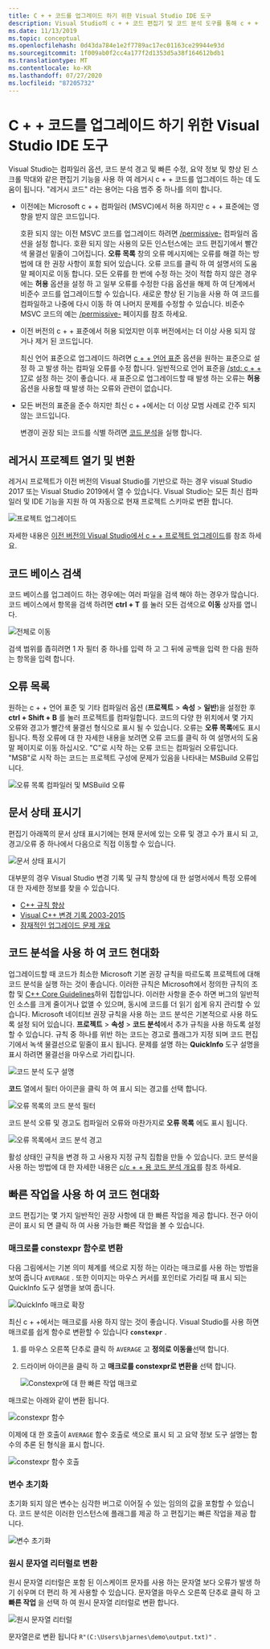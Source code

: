 ```yaml
---
title: C + + 코드를 업그레이드 하기 위한 Visual Studio IDE 도구
description: Visual Studio의 c + + 코드 편집기 및 코드 분석 도구를 통해 c + + 코드 베이스를 현대화 수 있습니다.
ms.date: 11/13/2019
ms.topic: conceptual
ms.openlocfilehash: 0d43da784e1e2f7789ac17ec01163ce29944e93d
ms.sourcegitcommit: 1f009ab0f2cc4a177f2d1353d5a38f164612bdb1
ms.translationtype: MT
ms.contentlocale: ko-KR
ms.lasthandoff: 07/27/2020
ms.locfileid: "87205732"
---
```

# <a name="visual-studio-ide-tools-for-upgrading-c-code"></a>C + + 코드를 업그레이드 하기 위한 Visual Studio IDE 도구

Visual Studio는 컴파일러 옵션, 코드 분석 경고 및 빠른 수정, 요약 정보 및 향상 된 스크롤 막대와 같은 편집기 기능을 사용 하 여 레거시 c + + 코드를 업그레이드 하는 데 도움이 됩니다. "레거시 코드" 라는 용어는 다음 범주 중 하나를 의미 합니다.

- 이전에는 Microsoft c + + 컴파일러 (MSVC)에서 허용 하지만 c + + 표준에는 영향을 받지 않은 코드입니다.

   호환 되지 않는 이전 MSVC 코드를 업그레이드 하려면 [/permissive-](../build/reference/permissive-standards-conformance.md) 컴파일러 옵션을 설정 합니다. 호환 되지 않는 사용의 모든 인스턴스에는 코드 편집기에서 빨간색 물결선 밑줄이 그어집니다. **오류 목록** 창의 오류 메시지에는 오류를 해결 하는 방법에 대 한 권장 사항이 포함 되어 있습니다. 오류 코드를 클릭 하 여 설명서의 도움말 페이지로 이동 합니다. 모든 오류를 한 번에 수정 하는 것이 적합 하지 않은 경우에는 **허용** 옵션을 설정 하 고 일부 오류를 수정한 다음 옵션을 해제 하 여 단계에서 비준수 코드를 업그레이드할 수 있습니다. 새로운 향상 된 기능을 사용 하 여 코드를 컴파일하고 나중에 다시 이동 하 여 나머지 문제를 수정할 수 있습니다. 비준수 MSVC 코드의 예는 [/permissive-](../build/reference/permissive-standards-conformance.md) 페이지를 참조 하세요.

- 이전 버전의 c + + 표준에서 허용 되었지만 이후 버전에서는 더 이상 사용 되지 않거나 제거 된 코드입니다.

   최신 언어 표준으로 업그레이드 하려면 [c + + 언어 표준](../build/reference/std-specify-language-standard-version.md) 옵션을 원하는 표준으로 설정 하 고 발생 하는 컴파일 오류를 수정 합니다. 일반적으로 언어 표준을 [/std: c + + 17](../build/reference/std-specify-language-standard-version.md)로 설정 하는 것이 좋습니다. 새 표준으로 업그레이드할 때 발생 하는 오류는 **허용** 옵션을 사용할 때 발생 하는 오류와 관련이 없습니다.

- 모든 버전의 표준을 준수 하지만 최신 c + +에서는 더 이상 모범 사례로 간주 되지 않는 코드입니다.

   변경이 권장 되는 코드를 식별 하려면 [코드 분석](/cpp/code-quality/code-analysis-for-c-cpp-overview)을 실행 합니다.

## <a name="open-and-convert-a-legacy-project"></a>레거시 프로젝트 열기 및 변환

레거시 프로젝트가 이전 버전의 Visual Studio를 기반으로 하는 경우 visual Studio 2017 또는 Visual Studio 2019에서 열 수 있습니다. Visual Studio는 모든 최신 컴파일러 및 IDE 기능을 지원 하 여 자동으로 현재 프로젝트 스키마로 변환 합니다.

![프로젝트 업그레이드](media/upgrade-dialog-v142.png "프로젝트 업그레이드")

자세한 내용은 [이전 버전의 Visual Studio에서 c + + 프로젝트 업그레이드](upgrading-projects-from-earlier-versions-of-visual-cpp.md)를 참조 하세요.

## <a name="search-the-code-base"></a>코드 베이스 검색

코드 베이스를 업그레이드 하는 경우에는 여러 파일을 검색 해야 하는 경우가 많습니다. 코드 베이스에서 항목을 검색 하려면 **ctrl + T** 를 눌러 모든 검색으로 **이동** 상자를 엽니다.

![전체로 이동](media/go-to-all.png "전체로 이동")

검색 범위를 좁히려면 1 자 필터 중 하나를 입력 하 고 그 뒤에 공백을 입력 한 다음 원하는 항목을 입력 합니다.

## <a name="error-list"></a>오류 목록

원하는 c + + 언어 표준 및 기타 컴파일러 옵션 (**프로젝트**  >  **속성**  >  **일반**)을 설정한 후 **ctrl + Shift + B** 를 눌러 프로젝트를 컴파일합니다. 코드의 다양 한 위치에서 몇 가지 오류와 경고가 빨간색 물결선 형식으로 표시 될 수 있습니다. 오류는 **오류 목록**에도 표시 됩니다. 특정 오류에 대 한 자세한 내용을 보려면 오류 코드를 클릭 하 여 설명서의 도움말 페이지로 이동 하십시오. "C"로 시작 하는 오류 코드는 컴파일러 오류입니다. "MSB"로 시작 하는 코드는 프로젝트 구성에 문제가 있음을 나타내는 MSBuild 오류입니다.

![오류 목록 컴파일러 및 MSBuild 오류](media/compiler-error-list.png "오류 목록 컴파일러 및 MSBuild 오류")

## <a name="document-health-indicator"></a>문서 상태 표시기

편집기 아래쪽의 문서 상태 표시기에는 현재 문서에 있는 오류 및 경고 수가 표시 되 고, 경고/오류 중 하나에서 다음으로 직접 이동할 수 있습니다.

![문서 상태 표시기](media/document-health-indicator.png "문서 상태 표시기")

대부분의 경우 Visual Studio 변경 기록 및 규칙 향상에 대 한 설명서에서 특정 오류에 대 한 자세한 정보를 찾을 수 있습니다.

- [C++ 규칙 향상](../overview/cpp-conformance-improvements.md)
- [Visual C++ 변경 기록 2003-2015](visual-cpp-change-history-2003-2015.md)
- [잠재적인 업그레이드 문제 개요](overview-of-potential-upgrade-issues-visual-cpp.md)

## <a name="use-code-analysis-to-modernize-your-code"></a>코드 분석을 사용 하 여 코드 현대화

업그레이드할 때 코드가 최소한 Microsoft 기본 권장 규칙을 따르도록 프로젝트에 대해 코드 분석을 실행 하는 것이 좋습니다. 이러한 규칙은 Microsoft에서 정의한 규칙의 조합 및 [C++ Core Guidelines](https://isocpp.github.io/CppCoreGuidelines/CppCoreGuidelines)하위 집합입니다. 이러한 사항을 준수 하면 버그의 일반적인 소스를 크게 줄이거나 없앨 수 있으며, 동시에 코드를 더 읽기 쉽게 유지 관리할 수 있습니다. Microsoft 네이티브 권장 규칙을 사용 하는 코드 분석은 기본적으로 사용 하도록 설정 되어 있습니다. **프로젝트**  >  **속성**  >  **코드 분석**에서 추가 규칙을 사용 하도록 설정할 수 있습니다. 규칙 중 하나를 위반 하는 코드는 경고로 플래그가 지정 되며 코드 편집기에서 녹색 물결선으로 밑줄이 표시 됩니다. 문제를 설명 하는 **QuickInfo** 도구 설명을 표시 하려면 물결선을 마우스로 가리킵니다.

![코드 분석 도구 설명](media/code-analysis-tooltip.png "코드 분석 경고")

**코드** 열에서 필터 아이콘을 클릭 하 여 표시 되는 경고를 선택 합니다.

![오류 목록의 코드 분석 필터](media/code-analysis-filter.png "오류 목록의 코드 분석 필터")

코드 분석 오류 및 경고도 컴파일러 오류와 마찬가지로 **오류 목록** 에도 표시 됩니다.

![오류 목록에서 코드 분석 경고](media/code-analysis-error-list.png "오류 목록에서 코드 분석 경고")

활성 상태인 규칙을 변경 하 고 사용자 지정 규칙 집합을 만들 수 있습니다. 코드 분석을 사용 하는 방법에 대 한 자세한 내용은 [c/c + + 용 코드 분석 개요](/cpp/code-quality/code-analysis-for-c-cpp-overview)를 참조 하세요.

## <a name="use-quick-actions-to-modernize-code"></a>빠른 작업을 사용 하 여 코드 현대화

코드 편집기는 몇 가지 일반적인 권장 사항에 대 한 빠른 작업을 제공 합니다. 전구 아이콘이 표시 되 면 클릭 하 여 사용 가능한 빠른 작업을 볼 수 있습니다.

### <a name="convert-macros-to-constexpr-functions"></a>매크로를 constexpr 함수로 변환

다음 그림에서는 기본 의미 체계를 색으로 지정 하는 이라는 매크로를 사용 하는 방법을 보여 줍니다 `AVERAGE` . 또한 이미지는 마우스 커서를 포인터로 가리킬 때 표시 되는 QuickInfo 도구 설명을 보여 줍니다.

![QuickInfo 매크로 확장](media/macro-expansion-quick-info.png "QuickInfo tooltip 매크로 확장")

최신 c + +에서는 매크로를 사용 하지 않는 것이 좋습니다. Visual Studio를 사용 하면 매크로를 쉽게 함수로 변환할 수 있습니다 **`constexpr`** .

1. 를 마우스 오른쪽 단추로 클릭 하 `AVERAGE` 고 **정의로 이동을**선택 합니다.
2. 드라이버 아이콘을 클릭 하 고 **매크로를 constexpr로 변환을** 선택 합니다.

   ![Constexpr에 대 한 빠른 작업 매크로](media/quick-action-macro-to-constexpr.png "Constexpr에 대 한 빠른 작업 매크로")

매크로는 아래와 같이 변환 됩니다.

![constexpr 함수](media/constexpr-function.png "constexpr 함수")

이제에 대 한 호출이 `AVERAGE` 함수 호출로 색으로 표시 되 고 요약 정보 도구 설명는 함수의 추론 된 형식을 표시 합니다.

![constexpr 함수 호출](media/constexpr-function-call.png "constexpr 함수 호출")

### <a name="initialize-variables"></a>변수 초기화

초기화 되지 않은 변수는 심각한 버그로 이어질 수 있는 임의의 값을 포함할 수 있습니다. 코드 분석은 이러한 인스턴스에 플래그를 제공 하 고 편집기는 빠른 작업을 제공 합니다.

![변수 초기화](media/init-variable.png "변수 빠른 작업 초기화")

### <a name="convert-to-raw-string-literal"></a>원시 문자열 리터럴로 변환

원시 문자열 리터럴은 포함 된 이스케이프 문자를 사용 하는 문자열 보다 오류가 발생 하기 쉬우며 더 편리 하 게 사용할 수 있습니다. 문자열을 마우스 오른쪽 단추로 클릭 하 고 **빠른 작업** 을 선택 하 여 원시 문자열 리터럴로 변환 합니다.

![원시 문자열 리터럴](media/raw-string-literal.png "원시 문자열 리터럴")

문자열은로 변환 됩니다 `R"(C:\Users\bjarnes\demo\output.txt)"` .
